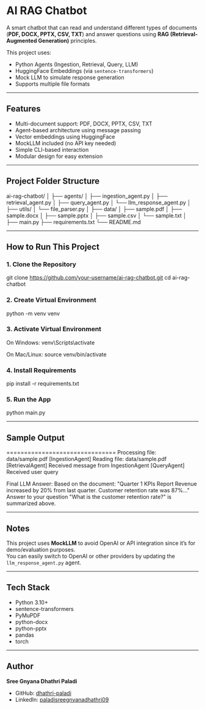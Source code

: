 # AI RAG Chatbot

A smart chatbot that can read and understand different types of documents (**PDF, DOCX, PPTX, CSV, TXT**) and answer questions using **RAG (Retrieval-Augmented Generation)** principles.

This project uses:
- Python Agents (Ingestion, Retrieval, Query, LLM)
- HuggingFace Embeddings (via `sentence-transformers`)
- Mock LLM to simulate response generation
- Supports multiple file formats

---

## Features

- Multi-document support: PDF, DOCX, PPTX, CSV, TXT
- Agent-based architecture using message passing
- Vector embeddings using HuggingFace
- MockLLM included (no API key needed)
- Simple CLI-based interaction
- Modular design for easy extension

---

## Project Folder Structure

ai-rag-chatbot/
│
├── agents/
│ ├── ingestion_agent.py
│ ├── retrieval_agent.py
│ ├── query_agent.py
│ └── llm_response_agent.py
│
├── utils/
│ └── file_parser.py
│
├── data/
│ ├── sample.pdf
│ ├── sample.docx
│ ├── sample.pptx
│ ├── sample.csv
│ └── sample.txt
│
├── main.py
├── requirements.txt
└── README.md


---

## How to Run This Project

### 1. Clone the Repository

git clone https://github.com/your-username/ai-rag-chatbot.git
cd ai-rag-chatbot

### 2. Create Virtual Environment

python -m venv venv


### 3. Activate Virtual Environment

On Windows:
venv\Scripts\activate

On Mac/Linux:
source venv/bin/activate


### 4. Install Requirements

pip install -r requirements.txt

### 5. Run the App

python main.py

---

## Sample Output

===============================
Processing file: data/sample.pdf
[IngestionAgent] Reading file: data/sample.pdf
[RetrievalAgent] Received message from IngestionAgent
[QueryAgent] Received user query

Final LLM Answer:
Based on the document: "Quarter 1 KPIs Report Revenue increased by 20% from last quarter. Customer retention rate was 87%..."
Answer to your question "What is the customer retention rate?" is summarized above.

---

## Notes

This project uses **MockLLM** to avoid OpenAI or API integration since it’s for demo/evaluation purposes.  
You can easily switch to OpenAI or other providers by updating the `llm_response_agent.py` agent.

---

## Tech Stack

- Python 3.10+
- sentence-transformers
- PyMuPDF
- python-docx
- python-pptx
- pandas
- torch

---

## Author

**Sree Gnyana Dhathri Paladi**

- GitHub: [dhathri-paladi](https://github.com/dhathri-paladi)  
- LinkedIn: [paladisreegnyanadhathri09](https://www.linkedin.com/in/paladisreegnyanadhathri09/)
      